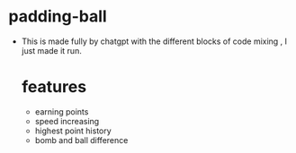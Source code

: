 # padding-ball
- This is made fully by chatgpt with the different blocks of code mixing , I just made it run.

  # features
  - earning points
  - speed increasing
  - highest point history
  - bomb and ball difference
    
